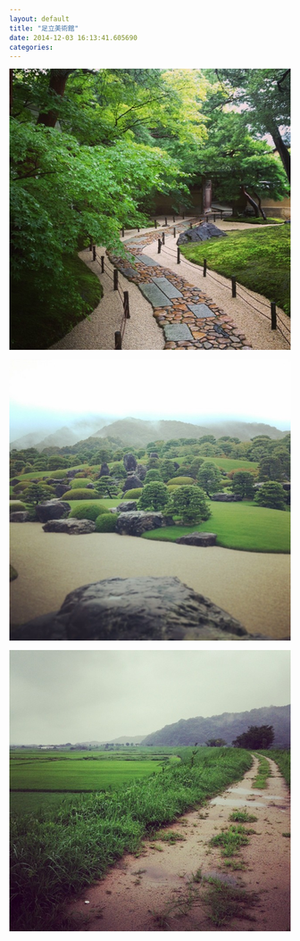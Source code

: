 ```yaml
---
layout: default
title: "足立美術館"
date: 2014-12-03 16:13:41.605690
categories: 
---
```


![](/assets/images/201408/10523542_565778856864435_1285218916_n.jpg)

![](/assets/images/201408/10547086_566435343462221_323037818_n.jpg)

![](/assets/images/201408/10483386_713438195357871_1749388425_n.jpg)


